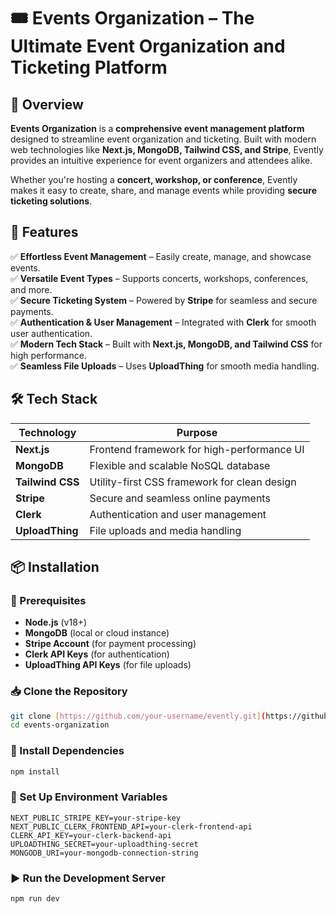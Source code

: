 # 🎟️ Events Organization – The Ultimate Event Organization and Ticketing Platform

## 🚀 Overview

**Events Organization** is a **comprehensive event management platform** designed to streamline event organization and ticketing. Built with modern web technologies like **Next.js, MongoDB, Tailwind CSS, and Stripe**, Evently provides an intuitive experience for event organizers and attendees alike.

Whether you're hosting a **concert, workshop, or conference**, Evently makes it easy to create, share, and manage events while providing **secure ticketing solutions**.

## 🎯 Features

✅ **Effortless Event Management** – Easily create, manage, and showcase events.  
✅ **Versatile Event Types** – Supports concerts, workshops, conferences, and more.  
✅ **Secure Ticketing System** – Powered by **Stripe** for seamless and secure payments.  
✅ **Authentication & User Management** – Integrated with **Clerk** for smooth user authentication.  
✅ **Modern Tech Stack** – Built with **Next.js, MongoDB, and Tailwind CSS** for high performance.  
✅ **Seamless File Uploads** – Uses **UploadThing** for smooth media handling.

## 🛠️ Tech Stack

| Technology  | Purpose |
|-------------|---------|
| **Next.js** | Frontend framework for high-performance UI |
| **MongoDB** | Flexible and scalable NoSQL database |
| **Tailwind CSS** | Utility-first CSS framework for clean design |
| **Stripe** | Secure and seamless online payments |
| **Clerk** | Authentication and user management |
| **UploadThing** | File uploads and media handling |

## 📦 Installation

### 🔧 Prerequisites
- **Node.js** (v18+)
- **MongoDB** (local or cloud instance)
- **Stripe Account** (for payment processing)
- **Clerk API Keys** (for authentication)
- **UploadThing API Keys** (for file uploads)

### 📥 Clone the Repository
```sh
git clone [https://github.com/your-username/evently.git](https://github.com/ahmedGHANIM327/events-organization.git)
cd events-organization
````

### 📌 Install Dependencies
```sh
npm install
````

### 🔑 Set Up Environment Variables

```code
NEXT_PUBLIC_STRIPE_KEY=your-stripe-key
NEXT_PUBLIC_CLERK_FRONTEND_API=your-clerk-frontend-api
CLERK_API_KEY=your-clerk-backend-api
UPLOADTHING_SECRET=your-uploadthing-secret
MONGODB_URI=your-mongodb-connection-string
```

### ▶️ Run the Development Server
```sh
npm run dev
````
